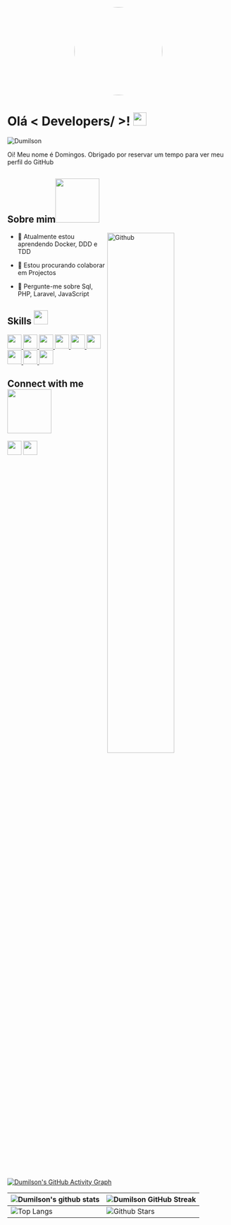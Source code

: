 <p align="center">
    <img width="200" src="https://avatars.githubusercontent.com/u/59088737?v=4" style="border-radius:50%;">
</p>

<h1> Olá < Developers/ >! <img src = "https://raw.githubusercontent.com/MartinHeinz/MartinHeinz/master/wave.gif" width = 30px> </h1>
<p align='center'>
</p>
    
 <p align="left"> <img src="https://komarev.com/ghpvc/?username=Dumilson&label=Profile%20views&color=0e75b6&style=flat" alt="Dumilson" /> </p>


<div size='20px'>Oi! Meu nome é Domingos. Obrigado por reservar um tempo para ver meu perfil do GitHub 
</div>

<h2> Sobre mim<img src = "https://media0.giphy.com/media/KDDpcKigbfFpnejZs6/giphy.gif?cid=ecf05e47oy6f4zjs8g1qoiystc56cu7r9tb8a1fe76e05oty&rid=giphy.gif" width = 100px></h2>

<img width="55%" align="right" alt="Github" src="https://raw.githubusercontent.com/onimur/.github/master/.resources/git-header.svg" />

  
- 🌱 Atualmente estou aprendendo Docker, DDD e TDD
  
- 👯 Estou procurando colaborar em Projectos
  
- 💬 Pergunte-me sobre Sql, PHP, Laravel, JavaScript
  

<h2> Skills <img src = "https://media2.giphy.com/media/QssGEmpkyEOhBCb7e1/giphy.gif?cid=ecf05e47a0n3gi1bfqntqmob8g9aid1oyj2wr3ds3mg700bl&rid=giphy.gif" width = 32px> </h2>
<a href= https://github.com/Dumilson?tab=repositories&q=&type=&language=php&sort= > <img width ='32px' src ='https://raw.githubusercontent.com/rahulbanerjee26/githubAboutMeGenerator/main/icons/php.svg'> </a>
<a href= https://github.com/Dumilson?tab=repositories&q=&type=&language=laravel&sort= > <img width ='32px' src ='https://raw.githubusercontent.com/rahulbanerjee26/githubAboutMeGenerator/main/icons/laravel.svg'> </a>
<a href= https://github.com/Dumilson?tab=repositories&q=&type=&language=javascript&sort= > <img width ='32px' src ='https://raw.githubusercontent.com/rahulbanerjee26/githubAboutMeGenerator/main/icons/javascript.svg'> </a>
<a href= https://github.com/Dumilson?tab=repositories&q=&type=&language=mysql&sort= > <img width ='32px' src ='https://raw.githubusercontent.com/rahulbanerjee26/githubAboutMeGenerator/main/icons/mysql.svg'> </a>
<a href= https://github.com/Dumilson?tab=repositories&q=&type=&language=postgresql&sort= > <img width ='32px' src ='https://raw.githubusercontent.com/rahulbanerjee26/githubAboutMeGenerator/main/icons/postgresql.svg'> </a>
<a href= https://github.com/Dumilson?tab=repositories&q=&type=&language=sqlite&sort= > <img width ='32px' src ='https://raw.githubusercontent.com/rahulbanerjee26/githubAboutMeGenerator/main/icons/sqlite.svg'> </a>
<a href= https://github.com/Dumilson?tab=repositories&q=&type=&language=css&sort= > <img width ='32px' src ='https://raw.githubusercontent.com/rahulbanerjee26/githubAboutMeGenerator/main/icons/css.svg'> </a>
<a href= https://github.com/Dumilson?tab=repositories&q=&type=&language=html&sort= > <img width ='32px' src ='https://raw.githubusercontent.com/rahulbanerjee26/githubAboutMeGenerator/main/icons/html.svg'> </a>
<a href= https://github.com/Dumilson?tab=repositories&q=&type=&language=bootstrap&sort= > <img width ='32px' src ='https://raw.githubusercontent.com/rahulbanerjee26/githubAboutMeGenerator/main/icons/bootstrap.svg'> </a>


<h2> Connect with me <img src='https://raw.githubusercontent.com/ShahriarShafin/ShahriarShafin/main/Assets/handshake.gif' width="100px"> </h2>
<a href = 'https://www.linkedin.com/in/domingos-braganha-afonso-a016521b8/'> <img width = '32px' align= 'center' src="https://raw.githubusercontent.com/rahulbanerjee26/githubAboutMeGenerator/main/icons/linked-in-alt.svg"/></a> 
<a href = 'https://www.twitter.com/DrCode8'> <img width = '32px' align= 'center' src="https://raw.githubusercontent.com/rahulbanerjee26/githubAboutMeGenerator/main/icons/twitter.svg"/>
  
<br>
<br>
  <br>
  
[![Dumilson's GitHub Activity Graph](https://activity-graph.herokuapp.com/graph?username=Dumilson&theme=tokyonight)](https://git.io/praveenscience)

| ![Dumilson's github stats](https://github-readme-stats.vercel.app/api?username=Dumilson&show_icons=true&theme=tokyonight) | ![Dumilson GitHub Streak](https://github-readme-streak-stats.herokuapp.com/?user=Dumilson&theme=tokyonight) |
| --- | --- |
| ![Top Langs](https://github-readme-stats.vercel.app/api/top-langs/?username=Dumilson&theme=tokyonight) | ![Github Stars](https://github-readme-stats.vercel.app/api?username=Dumilson&show_icons=true&locale=en&count_private=true&hide_rank=true&custom_title=My%20GitHub%20Stats&disable_animations=true&theme=tokyonight) |




